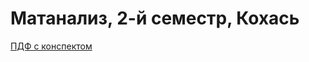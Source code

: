 # Матанализ, 2-й семестр, Кохась
[ПДФ с конспектом](https://github.com/verfassungsgedenktag/kpk/main.pdf)
